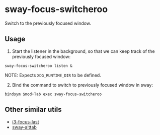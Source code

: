 # sway-focus-switcheroo
Switch to the previously focused window.

## Usage
1. Start the listener in the background, so that we can keep
   track of the previously focused window:
```
sway-focus-switcheroo listen &
```
NOTE: Expects `XDG_RUNTIME_DIR` to be defined.

2. Bind the command to switch to previously focused window in sway:
```
bindsym $mod+Tab exec sway-focus-switcheroo
```

## Other similar utils
- [i3-focus-last](https://github.com/lbonn/i3-focus-last)
- [sway-alttab](https://github.com/reisub0/sway-alttab)
